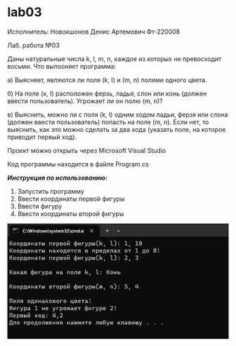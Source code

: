 # lab03
Исполнитель: Новокшонов Денис Артемович Фт-220008


Лаб. работа №03

Даны натуральные числа k, l, m, n,
каждое из которых не превосходит восьми.
Что выпооняет программа:

а) Выясняет, являются ли поля (k, I) и (m, n) полями одного цвета.

б) На поле (к, I) расположен ферзь, ладья, слон или конь (должен ввести пользователь). Угрожает ли он полю (m, n)?

в) Выяснить, можно ли с поля (k, I) одним ходом ладьи, ферзя или слона (должен ввести пользователь) попасть на поле (m, n). Если нет, то выяснить, как это можно сделать за два хода (указать поле, на которое приводит первый ход).

Проект можно открыть через Microsoft Visual Studio

Код программы находится в файле Program.cs

___Инструкция по использованию:___
1. Запустить программу
2. Ввести координаты первой фигуры
3. Ввести фигуру
4. Ввести координаты второй фигуры

![Пример исполнения кода](https://github.com/diksonnn/lab03/blob/main/image.png "Пример исполнения кода")
